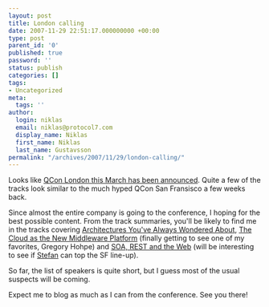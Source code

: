 ```yaml
---
layout: post
title: London calling
date: 2007-11-29 22:51:17.000000000 +00:00
type: post
parent_id: '0'
published: true
password: ''
status: publish
categories: []
tags:
- Uncategorized
meta:
  tags: ''
author:
  login: niklas
  email: niklas@protocol7.com
  display_name: Niklas
  first_name: Niklas
  last_name: Gustavsson
permalink: "/archives/2007/11/29/london-calling/"
---
```

Looks like [QCon London this March has been announced](http://www.infoq.com/news/2007/11/qcon-london). Quite a few of the tracks look similar to the much hyped QCon San Fransisco a few weeks back.

Since almost the entire company is going to the conference, I hoping for the best possible content. From the track summaries, you'll be likely to find me in the tracks covering [Architectures You've Always Wondered About](http://qcon.infoq.com/london/tracks/show_track.jsp?trackOID=82), [The Cloud as the New Middleware Platform](http://qcon.infoq.com/london/tracks/show_track.jsp?trackOID=95) (finally getting to see one of my favorites, Gregory Hohpe) and [SOA, REST and the Web](http://qcon.infoq.com/london/tracks/show_track.jsp?trackOID=87) (will be interesting to see if [Stefan](http://www.innoq.com/blog/st/) can top the SF line-up).

So far, the list of speakers is quite short, but I guess most of the usual suspects will be coming.

Expect me to blog as much as I can from the conference. See you there!

